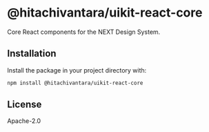 # @hitachivantara/uikit-react-core

Core React components for the NEXT Design System.

## Installation

Install the package in your project directory with:

```sh
npm install @hitachivantara/uikit-react-core
```

## License

Apache-2.0